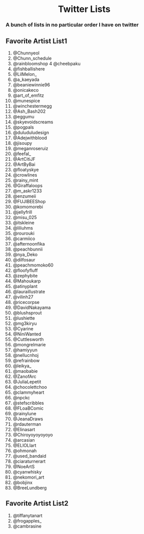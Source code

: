 
<h1 align="center">
  Twitter Lists
</h1>
<h3>A bunch of lists in no particular order I have on twitter</h3>

## Favorite Artist List1

1.   @Chunnyeol
2.   @Chunn_schedule
3.   @rainbloomshop
4    @cheebpaku
5.   @fishballishere
6.   @LilMelon_
7.   @a_kaeyada
8.   @beaniewinnie96
9.   @onicakeco
10.   @art_of_emfitz
11.   @munespice
12.   @winchestermegg
13.   @Ash_Bash202
14.   @eggumu
15.   @skyevoidscreams
16.   @pogpals
17.   @duluduludesign
18.   @Adejwithblood
19.   @jisoupy
20.   @meganroseruiz
21.   @feefal_
22.   @ArtCitiJF
23.   @ArtByBai
24.   @floatyskye
25.   @crowlines
26.   @rainy_mint
27.   @Giraffaloops
28.   @m_askr1233
29.   @enzumeii
30.   @FUJIBEEShop
31.   @komomorebi
32.   @jellyfrill
33.   @misu_025
34.   @itskleine
35.   @liliuhms
36.   @rourouki
37.   @carmiico
38.   @afternoonfika
39.   @peachbunnii
40.   @nya_Deko
41.   @dilfosaur
42.   @peachmomoko60
43.   @floofyfluff
44.   @zephybite
45.   @Mahoukarp
46.   @atinyplant
47.   @lauraillustrate
48.   @vilinh27
49.   @ricecorpse
50.   @DavidNakayama
51.   @blushsprout
52.   @lushiette            
53.   @mg3kiryu
54.   @Cyarine
55.   @NiniWanted
56.   @Cuttlesworth
57.   @mongrelmarie
58.   @hamiyyun
59.   @nellucnhoj
60.   @refrainbow
61.   @leikya_
62.   @maobabie
63.   @ZanofArc
64.   @JuliaLepetit
65.   @chocolettchoo
66.   @clammyheart
67.   @npckc
68.   @stefscribbles
69.   @FLoaBComic
70.   @rainylune
71.   @JeanaDraws
72.   @rdauterman
73.   @Elinasart
74.   @Chiroyoyoyoyoyo
75.   @arcasian
76.   @ELIOLIart
77.   @ohmonah
78.   @used_bandaid
79.   @ciaraturnerart
80.   @NoeArtS
81.   @cyanwhisky
82.   @nekomori_art
83.   @bobjinx
84.   @BreeLundberg

## Favorite Artist List2
1.   @tiffanytanart
2.   @frogapples_
3.   @cambrasine
